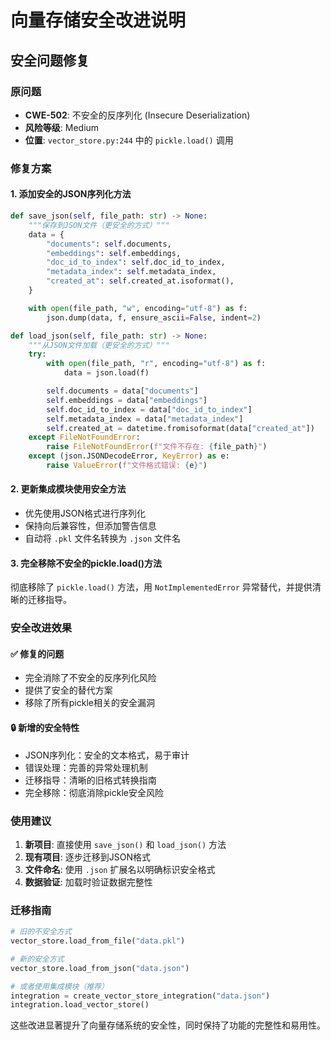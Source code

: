 # 向量存储安全改进说明

## 安全问题修复

### 原问题

- **CWE-502**: 不安全的反序列化 (Insecure Deserialization)
- **风险等级**: Medium
- **位置**: `vector_store.py:244` 中的 `pickle.load()` 调用

### 修复方案

#### 1. 添加安全的JSON序列化方法

```python
def save_json(self, file_path: str) -> None:
    """保存到JSON文件（更安全的方式）"""
    data = {
        "documents": self.documents,
        "embeddings": self.embeddings,
        "doc_id_to_index": self.doc_id_to_index,
        "metadata_index": self.metadata_index,
        "created_at": self.created_at.isoformat(),
    }

    with open(file_path, "w", encoding="utf-8") as f:
        json.dump(data, f, ensure_ascii=False, indent=2)

def load_json(self, file_path: str) -> None:
    """从JSON文件加载（更安全的方式）"""
    try:
        with open(file_path, "r", encoding="utf-8") as f:
            data = json.load(f)

        self.documents = data["documents"]
        self.embeddings = data["embeddings"]
        self.doc_id_to_index = data["doc_id_to_index"]
        self.metadata_index = data["metadata_index"]
        self.created_at = datetime.fromisoformat(data["created_at"])
    except FileNotFoundError:
        raise FileNotFoundError(f"文件不存在: {file_path}")
    except (json.JSONDecodeError, KeyError) as e:
        raise ValueError(f"文件格式错误: {e}")
```

#### 2. 更新集成模块使用安全方法

- 优先使用JSON格式进行序列化
- 保持向后兼容性，但添加警告信息
- 自动将 `.pkl` 文件名转换为 `.json` 文件名

#### 3. 完全移除不安全的pickle.load()方法

彻底移除了 `pickle.load()` 方法，用 `NotImplementedError` 异常替代，并提供清晰的迁移指导。

### 安全改进效果

#### ✅ 修复的问题

- 完全消除了不安全的反序列化风险
- 提供了安全的替代方案
- 移除了所有pickle相关的安全漏洞

#### 🔒 新增的安全特性

- JSON序列化：安全的文本格式，易于审计
- 错误处理：完善的异常处理机制
- 迁移指导：清晰的旧格式转换指南
- 完全移除：彻底消除pickle安全风险

### 使用建议

1. **新项目**: 直接使用 `save_json()` 和 `load_json()` 方法
2. **现有项目**: 逐步迁移到JSON格式
3. **文件命名**: 使用 `.json` 扩展名以明确标识安全格式
4. **数据验证**: 加载时验证数据完整性

### 迁移指南

```python
# 旧的不安全方式
vector_store.load_from_file("data.pkl")

# 新的安全方式
vector_store.load_from_json("data.json")

# 或者使用集成模块（推荐）
integration = create_vector_store_integration("data.json")
integration.load_vector_store()
```

这些改进显著提升了向量存储系统的安全性，同时保持了功能的完整性和易用性。
